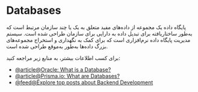 # Databases

پایگاه داده یک مجموعه از داده‌های مفید متعلق به یک یا چند سازمان مرتبط است که به‌طور ساختاریافته برای تبدیل داده به دارایی برای سازمان طراحی شده است. سیستم مدیریت پایگاه داده نرم‌افزاری است که برای کمک به نگهداری و استخراج مجموعه‌های بزرگ داده‌ها به‌طور به‌موقع طراحی شده است.

برای کسب اطلاعات بیشتر، به منابع زیر مراجعه کنید:

- [@article@Oracle: What is a Database?](https://www.oracle.com/database/what-is-database/)
- [@article@Prisma.io: What are Databases?](https://www.prisma.io/dataguide/intro/what-are-databases)
- [@feed@Explore top posts about Backend Development](https://app.daily.dev/tags/backend?ref=roadmapsh)
